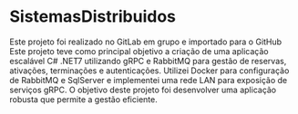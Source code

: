 # SistemasDistribuidos
Este projeto foi realizado no GitLab em grupo e importado para o GitHub                                                                                          
Este projeto teve como principal objetivo a criação de uma aplicação escalável C# .NET7 utilizando gRPC e RabbitMQ para gestão de reservas, ativações, terminações e autenticações. Utilizei Docker para configuração de RabbitMQ e SqlServer e implementei uma rede LAN para exposição de serviços gRPC. O objetivo deste projeto foi desenvolver uma aplicação robusta que permite a gestão eficiente.
